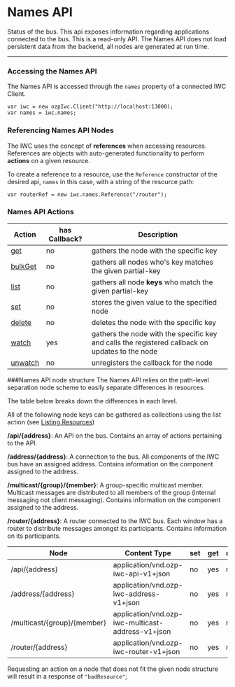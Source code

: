 # Names API
Status of the bus. This api exposes information regarding applications connected to the bus. This is a read-only API.
The Names API does not load persistent data from the backend, all nodes are generated at run time.

***

### Accessing the Names API
The Names API is accessed through the `names` property of a connected IWC Client.

```
var iwc = new ozpIwc.Client("http://localhost:13000);
var names = iwc.names;
```

### Referencing Names API Nodes
The IWC uses the concept of **references** when accessing resources. References
are objects with auto-generated functionality to perform **actions** on
a given resource.

To create a reference to a resource, use the `Reference` constructor of the
desired api, `names` in this case, with a string of the resource path:
```
var routerRef = new iwc.names.Reference("/router");
```

### Names API Actions
| Action  | has Callback? | Description                                                                                     |
| ------- | ------------- | ----------------------------------------------------------------------------------------------- |
| [get](../common/get.md)   | no            | gathers the node with the specific key                                                          |
| [bulkGet](../common/bulkGet.md) | no            | gathers all nodes  who's key matches the given partial-key                                       |
| [list](../common/list.md)    | no            | gathers all node **keys** who match the given partial-key                                       |
| [set](../common/set.md)     | no            | stores the given value to the specified node                                                    |
| [delete](../common/delete.md)  | no            | deletes the node with the specific key                                                          |
| [watch](../common/watch.md)   | yes           | gathers the node with the specific key and calls the registered callback on updates to the node |
| [unwatch](../common/unwatch.md) | no            | unregisters the callback for the node                                                           |


###Names API node structure
The Names API relies on the path-level separation node scheme to easily separate differences in resources.

The table below breaks down the differences in each level.

All of the following node keys can be gathered as collections using the list action (see
[Listing Resources](../common/listing.md))

**/api/{address}**: An API on the bus. Contains an array of actions pertaining to the API.

**/address/{address}**: A connection to the bus. All components of the IWC bus have an assigned address. Contains
information on the component assigned to the address.

**/multicast/{group}/{member}**: A group-specific multicast member. Multicast messages are distributed to all members
of the group (internal messaging not client messaging). Contains information on the component assigned to the address.

**/router/{address}**: A router connected to the IWC bus. Each window has a router to distribute messages amongst its
participants. Contains information on its participants.

| Node                        | Content Type                                      | set | get | delete |
|-----------------------------|---------------------------------------------------|-----|-----|--------|
| /api/{address}              | application/vnd.ozp-iwc-api-v1+json               | no  | yes | no     |
| /address/{address}          | application/vnd.ozp-iwc-address-v1+json           | no  | yes | no     |
| /multicast/{group}/{member} | application/vnd.ozp-iwc-multicast-address-v1+json | no  | yes | no     |
| /router/{address}           | application/vnd.ozp-iwc-router-v1+json            | no  | yes | no     |

Requesting an action on a node that does not fit the given node structure will result in a response of
`"badResource"`;
